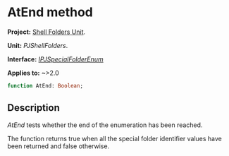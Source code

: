 # AtEnd method

**Project:** [Shell Folders Unit](../API.md).

**Unit:** _PJShellFolders_.

**Interface:** _[IPJSpecialFolderEnum](./IPJSpecialFolderEnum.md)_

**Applies to:** ~>2.0

```pascal
function AtEnd: Boolean;
```

## Description

_AtEnd_ tests whether the end of the enumeration has been reached.

The function returns true when all the special folder identifier values have been returned and false otherwise.
